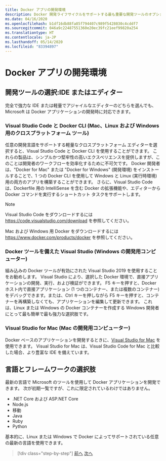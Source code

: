 ```yaml
---
title: Docker アプリの開発環境
description: Docker 開発ライフサイクルをサポートする最も重要な開発ツールのオプションについて説明します。
ms.date: 04/16/2020
ms.openlocfilehash: b1df16db88fa85f794407c989f5428030c4cddf7
ms.sourcegitcommit: 046a9c22487551360e20ec39fc21eef99820a254
ms.translationtype: HT
ms.contentlocale: ja-JP
ms.lasthandoff: 05/14/2020
ms.locfileid: "83394897"
---
```

# <a name="development-environment-for-docker-apps"></a>Docker アプリの開発環境

## <a name="development-tools-choices-ide-or-editor"></a>開発ツールの選択:IDE またはエディター

完全で強力な IDE または軽量でアジャイルなエディターのどちらを選んでも、Microsoft は Docker アプリケーションの開発時に対応できます。

### <a name="visual-studio-code-and-docker-cli-cross-platform-tools-for-mac-linux-and-windows"></a>Visual Studio Code と Docker CLI (Mac、Linux および Windows 用のクロスプラットフォーム ツール)

任意の開発言語をサポートする軽量なクロスプラットフォーム エディターを選択すると、Visual Studio Code と Docker CLI を使用することができます。 これらの製品は、シンプルかつ堅牢性の高いエクスペリエンスを提供しますが、このことは開発者のワークフローを効率化するために不可欠です。 Docker 開発者は、"Docker for Mac" または "Docker for Windows" (開発環境) をインストールすることで、1 つの Docker CLI を使用して Windows と Linux (実行時環境) 用の両方のアプリを構築することができます。 さらに、Visual Studio Code は、Dockerfile 用の IntelliSense を含む Docker の拡張機能や、エディターから Docker コマンドを実行するショートカット タスクをサポートします。

> [!NOTE]
> Visual Studio Code をダウンロードするには <https://code.visualstudio.com/download> を参照してください。
>
> Mac および Windows 用 Docker をダウンロードするには <https://www.docker.com/products/docker> を参照してください。

### <a name="visual-studio-with-docker-tools-windows-development-machine"></a>Docker ツールを備えた Visual Studio (Windows の開発用コンピューター)

組み込みの Docker ツールが有効にされた Visual Studio 2019 を使用することをお勧めします。 Visual Studio により、選択した Docker 環境で、直接アプリケーションの開発、実行、および検証ができます。 F5 キーを押すと、Docker ホスト内で直接アプリケーション (1 つのコンテナー、または複数のコンテナー) をデバッグできます。または、Ctrl キーを押しながら F5 キーを押すと、コンテナーを再構築しなくても、アプリケーションを編集して更新できます。 これは、Linux または Windows の Docker コンテナーを作成する Windows 開発者にとって最も簡単で最も強力な選択肢です。

### <a name="visual-studio-for-mac-mac-development-machine"></a>Visual Studio for Mac (Mac の開発用コンピューター)

Docker ベースのアプリケーションを開発するときに、[Visual Studio for Mac](https://visualstudio.microsoft.com/vs/mac/?utm_medium=microsoft&utm_source=docs.microsoft.com&utm_campaign=inline+link) を使用できます。 Visual Studio for Mac は、Visual Studio Code for Mac と比較した場合、より豊富な IDE を備えています。

## <a name="language-and-framework-choices"></a>言語とフレームワークの選択肢

最新の言語で Microsoft のツールを使用して Docker アプリケーションを開発できます。 次が初期一覧ですが、これに限定されているわけではありません。

- .NET Core および ASP.NET Core
- Node.js
- 移動
- Java
- Ruby
- Python

基本的に、Linux または Windows で Docker によってサポートされている任意の最新の言語を使用できます。

>[!div class="step-by-step"]
>[前へ](deploy-azure-kubernetes-service.md)
>[次へ](docker-apps-inner-loop-workflow.md)
